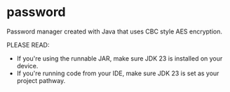 # password
Password manager created with Java that uses CBC style AES encryption. 

PLEASE READ:
  - If you're using the runnable JAR, make sure JDK 23 is installed on your device.
  - If you're running code from your IDE, make sure JDK 23 is set as your project pathway.
